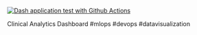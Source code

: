 [![Dash application test with Github Actions](https://github.com/mroqa/mlops-for-science/actions/workflows/mlops.yml/badge.svg)](https://github.com/mroqa/mlops-for-science/actions/workflows/mlops.yml)

Clinical Analytics Dashboard
#mlops #devops #datavisualization
